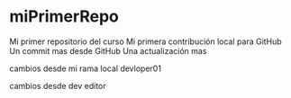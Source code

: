 # miPrimerRepo
Mi primer repositorio del curso
Mi primera contribución local para GitHub
Un commit mas desde GitHub
Una actualización mas

cambios desde mi rama local devloper01

cambios desde dev editor